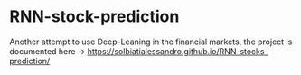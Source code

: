 # RNN-stock-prediction

Another attempt to use Deep-Leaning in the financial markets, the project is documented
here -> https://solbiatialessandro.github.io/RNN-stocks-prediction/ 
